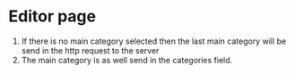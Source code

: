 # Editor page
1. If there is no main category selected then the last main category will be send in the http request to the server
2. The main category is as well send in the categories field.
